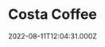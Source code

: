 ---
date: 2022-08-11T12:04:31.000Z
title: Costa Coffee
latitude: 52.03857870104306
longitude: 0.730118486106803
category: checkin
---